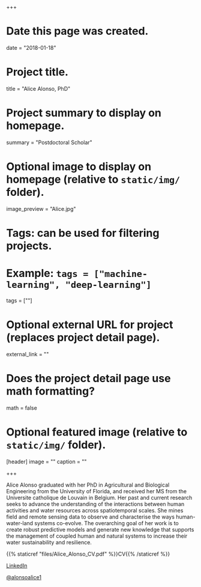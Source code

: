 +++
# Date this page was created.
date = "2018-01-18"

# Project title.
title = "Alice Alonso, PhD"

# Project summary to display on homepage.
summary = "Postdoctoral Scholar"

# Optional image to display on homepage (relative to `static/img/` folder).
image_preview = "Alice.jpg"

# Tags: can be used for filtering projects.
# Example: `tags = ["machine-learning", "deep-learning"]`
tags = [""]

# Optional external URL for project (replaces project detail page).
external_link = ""

# Does the project detail page use math formatting?
math = false

# Optional featured image (relative to `static/img/` folder).
[header]
image = ""
caption = ""

+++

Alice Alonso graduated with her PhD in Agricultural and Biological Engineering from the University of Florida, and received her MS from the Universite catholique de Louvain in Belgium. Her past and current research seeks to advance the understanding of the interactions between human activities and water resources across spatiotemporal scales. She mines field and remote sensing data to observe and characterise the ways human-water-land systems co-evolve. The overarching goal of her work is to create robust predictive models and generate new knowledge that supports the management of coupled human and natural systems to increase their water sustainability and resilience.

{{% staticref "files/Alice_Alonso_CV.pdf" %}}CV{{% /staticref %}}

[LinkedIn](https://www.linkedin.com/in/alicealonso/)

[@alonsoalice1](https://twitter.com/alonsoalice1)
